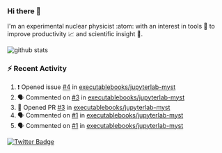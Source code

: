 ### Hi there 👋 

I'm an experimental nuclear physicist :atom: with an interest in tools :wrench: to improve productivity :chart_with_upwards_trend: and scientific insight :telescope:.

![github stats](https://github-readme-stats.vercel.app/api?username=agoose77&show_icons=true&hide_rank=true&hide_title=true&bg_color=30,e76445,904e95&text_color=efe3ec&icon_color=efe3ec)
<!--
**agoose77/agoose77** is a ✨ _special_ ✨ repository because its `README.md` (this file) appears on your GitHub profile.

Here are some ideas to get you started:

- 🔭 I’m currently working on ...
- 🌱 I’m currently learning ...
- 👯 I’m looking to collaborate on ...
- 🤔 I’m looking for help with ...
- 💬 Ask me about ...
- 📫 How to reach me: ...
- 😄 Pronouns: ...
- ⚡ Fun fact: ...
-->

### :zap: Recent Activity
<!--START_SECTION:activity-->
1. ❗️ Opened issue [#4](https://github.com/executablebooks/jupyterlab-myst/issues/4) in [executablebooks/jupyterlab-myst](https://github.com/executablebooks/jupyterlab-myst)
2. 🗣 Commented on [#3](https://github.com/executablebooks/jupyterlab-myst/issues/3) in [executablebooks/jupyterlab-myst](https://github.com/executablebooks/jupyterlab-myst)
3. 💪 Opened PR [#3](https://github.com/executablebooks/jupyterlab-myst/pull/3) in [executablebooks/jupyterlab-myst](https://github.com/executablebooks/jupyterlab-myst)
4. 🗣 Commented on [#1](https://github.com/executablebooks/jupyterlab-myst/issues/1) in [executablebooks/jupyterlab-myst](https://github.com/executablebooks/jupyterlab-myst)
5. 🗣 Commented on [#1](https://github.com/executablebooks/jupyterlab-myst/issues/1) in [executablebooks/jupyterlab-myst](https://github.com/executablebooks/jupyterlab-myst)
<!--END_SECTION:activity-->


[![Twitter Badge](https://img.shields.io/twitter/follow/agoose77?style=flat-square&logo=Twitter&logoColor=white&color=cornflowerblue)](https://twitter.com/agoose77)
